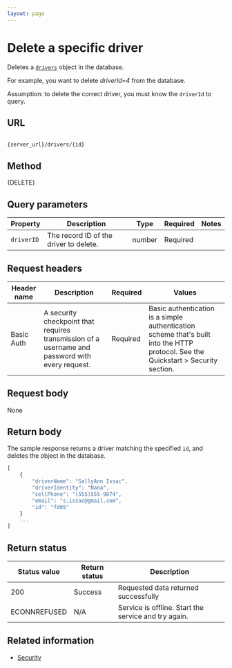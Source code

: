 ```yaml
---
layout: page
---
```

# Delete a specific driver

Deletes a [`drivers`](../1-resources/drivers.md) object in the database.

For example, you want to delete *driverId=4* from the database.

Assumption: to delete the correct driver, you must know the `driverId` to query.

## URL

```shell

{server_url}/drivers/{id}

```

## Method

{DELETE}

## Query parameters

| Property | Description | Type | Required | Notes |
| -------------- | ------ | ------------ |------------ |------------ |
| `driverID` | The record ID of the driver to delete.  | number | Required |  |

## Request headers

| Header name | Description | Required | Values |
| -------------- | ------ | ------------ |------------ |
| Basic Auth | A security checkpoint that requires transmission of a username and password with every request. | Required | Basic authentication is a simple authentication scheme that's built into the HTTP protocol. See the Quickstart > Security section.|

## Request body

None

## Return body

The sample response returns a driver matching the specified `id`, and deletes the object in the database.

```js
[
    {
        "driverName": "SallyAnn Issac",
        "driverIdentity": "Nana",
        "cellPhone": "(555)555-9874",
        "email": "s.issac@gmail.com",
        "id": "fd05"
    }
    ...
]
```

## Return status

| Status value | Return status | Description |
| ------------- | ----------- | ----------- |
| 200 | Success | Requested data returned successfully |
|  ECONNREFUSED | N/A | Service is offline. Start the service and try again. |

## Related information

* [Security](../../get-started/2-quickstart.md#security)
